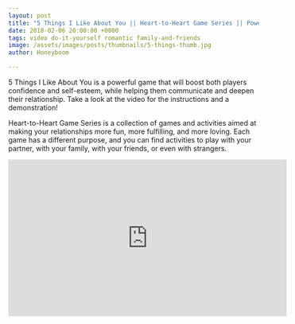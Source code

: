 ```yaml
---
layout: post
title: "5 Things I Like About You || Heart-to-Heart Game Series || Powerful Communication"
date: 2018-02-06 20:00:00 +0000
tags: video do-it-yourself romantic family-and-friends
image: /assets/images/posts/thumbnails/5-things-thumb.jpg
author: Honeyboom

---
```

5 Things I Like About You is a powerful game that will boost both players confidence and self-esteem, while helping them communicate and deepen their relationship. Take a look at the video for the instructions and a demonstration!

Heart-to-Heart Game Series is a collection of games and activities aimed at making your relationships more fun, more fulfilling, and more loving. Each game has a different purpose, and you can find activities to play with your partner, with your family, with your friends, or even with strangers.

<div class="video-container"><iframe width="560" height="315" src="https://www.youtube.com/embed/-gCuRRPjMTo" frameborder="0" allow="autoplay; encrypted-media" allowfullscreen></iframe></div>
